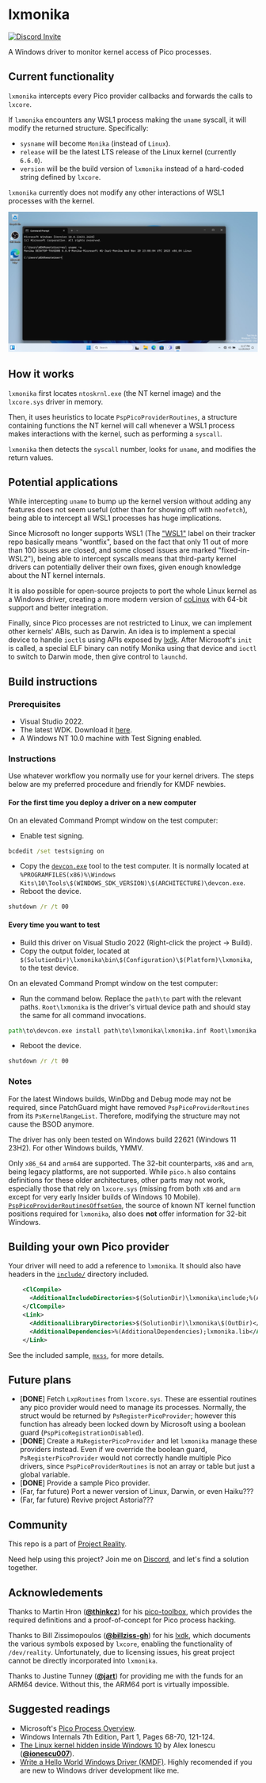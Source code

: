 # lxmonika

[![Discord Invite](https://dcbadge.vercel.app/api/server/bcV3gXGtsJ?style=flat)](https://discord.gg/bcV3gXGtsJ)

A Windows driver to monitor kernel access of Pico processes.

## Current functionality

`lxmonika` intercepts every Pico provider callbacks and forwards the calls to `lxcore`.

If `lxmonika` encounters any WSL1 process making the `uname` syscall, it will modify the returned
structure. Specifically:

- `sysname` will become `Monika` (instead of `Linux`).
- `release` will be the latest LTS release of the Linux kernel (currently `6.6.0`).
- `version` will be the build version of `lxmonika` instead of a hard-coded string defined by
`lxcore`.

`lxmonika` currently does not modify any other interactions of WSL1 processes with the kernel.

![Just Monika](monika.png)

## How it works

`lxmonika` first locates `ntoskrnl.exe` (the NT kernel image) and the `lxcore.sys` driver in
memory.

Then, it uses heuristics to locate `PspPicoProviderRoutines`, a structure containing functions
the NT kernel will call whenever a WSL1 process makes interactions with the kernel, such as
performing a `syscall`.

`lxmonika` then detects the `syscall` number, looks for `uname`, and modifies the return values.

## Potential applications

While intercepting `uname` to bump up the kernel version without adding any features does not
seem useful (other than for showing off with `neofetch`), being able to intercept all WSL1
processes has huge implications.

Since Microsoft no longer supports WSL1 (The
["WSL1"](https://github.com/microsoft/WSL/issues?q=is%3Aopen+is%3Aissue+label%3Awsl1) label on
their tracker repo basically means "wontfix", based on the fact that only 11 out of more than 100
issues are closed, and some closed issues are marked "fixed-in-WSL2"), being able to intercept
syscalls means that third-party kernel drivers can potentially deliver their own fixes, given
enough knowledge about the NT kernel internals.

It is also possible for open-source projects to port the whole Linux kernel as a Windows driver,
creating a more modern version of [coLinux](http://www.colinux.org/) with 64-bit support and
better integration.

Finally, since Pico processes are not restricted to Linux, we can implement other kernels'
ABIs, such as Darwin. An idea is to implement a special device to handle `ioctl`s using APIs
exposed by [lxdk](https://github.com/billziss-gh/lxdk). After Microsoft's `init` is called,
a special ELF binary can notify Monika using that device and `ioctl` to switch to Darwin mode,
then give control to `launchd`.

<!-- HyClone on Windows when? -->

## Build instructions

### Prerequisites

- Visual Studio 2022.
- The latest WDK. Download it
[here](https://learn.microsoft.com/en-us/windows-hardware/drivers/download-the-wdk).
- A Windows NT 10.0 machine with Test Signing enabled.

### Instructions

Use whatever workflow you normally use for your kernel drivers. The steps below are my preferred
procedure and friendly for KMDF newbies.

#### For the first time you deploy a driver on a new computer

On an elevated Command Prompt window on the test computer:

- Enable test signing.
```bat
bcdedit /set testsigning on
```
- Copy the
[`devcon.exe`](https://learn.microsoft.com/en-us/windows-hardware/drivers/devtest/devcon)
tool to the test computer. It is normally located at
`%PROGRAMFILES(x86)%\Windows Kits\10\Tools\$(WINDOWS_SDK_VERSION)\$(ARCHITECTURE)\devcon.exe`.
- Reboot the device.
```bat
shutdown /r /t 00
```

#### Every time you want to test

- Build this driver on Visual Studio 2022 (Right-click the project -> Build).
- Copy the output folder, located at
`$(SolutionDir)\lxmonika\bin\$(Configuration)\$(Platform)\lxmonika`, to the test device.

On an elevated Command Prompt window on the test computer:

- Run the command below. Replace the `path\to` part with the relevant paths. `Root\lxmonika` is the
driver's virtual device path and should stay the same for all command invocations.
```bat
path\to\devcon.exe install path\to\lxmonika\lxmonika.inf Root\lxmonika
```
- Reboot the device.
```bat
shutdown /r /t 00
```

### Notes

For the latest Windows builds, WinDbg and Debug mode may not be required, since PatchGuard might
have removed `PspPicoProviderRoutines` from its `PsKernelRangeList`. Therefore, modifying the
structure may not cause the BSOD anymore.

The driver has only been tested on Windows build 22621 (Windows 11 23H2). For other Windows builds,
YMMV.

Only `x86_64` and `arm64` are supported. The 32-bit counterparts, `x86` and `arm`, being legacy
platforms, are not supported. While `pico.h` also contains definitions for these older
architectures, other parts may not work, especially those that rely on `lxcore.sys` (missing from
both `x86` and `arm` except for very early Insider builds of Windows 10 Mobile).
[`PspPicoProviderRoutinesOffsetGen`](https://github.com/trungnt2910/PspPicoProviderRoutinesOffsetGen),
the source of known NT kernel function positions required for `lxmonika`, also does **not** offer
information for 32-bit Windows.

## Building your own Pico provider

Your driver will need to add a reference to `lxmonika`. It should also have headers in the
[`include/`](include) directory included.

```xml
    <ClCompile>
      <AdditionalIncludeDirectories>$(SolutionDir)\lxmonika\include;%(AdditionalIncludeDirectories)</AdditionalIncludeDirectories>
    </ClCompile>
    <Link>
      <AdditionalLibraryDirectories>$(SolutionDir)\lxmonika\$(OutDir)</AdditionalLibraryDirectories>
      <AdditionalDependencies>%(AdditionalDependencies);lxmonika.lib</AdditionalDependencies>
    </Link>
```

See the included sample, [`mxss`](../mxss), for more details.

## Future plans

- [**DONE**] Fetch `LxpRoutines` from `lxcore.sys`. These are essential routines any pico provider
would need to manage its processes. Normally, the struct would be returned by
`PsRegisterPicoProvider`; however this function has already been locked down by Microsoft using a
boolean guard (`PspPicoRegistrationDisabled`).
- [**DONE**] Create a `MaRegisterPicoProvider` and let `lxmonika` manage these providers instead.
Even if we override the boolean guard, `PsRegisterPicoProvider` would not correctly handle multiple
Pico drivers, since `PspPicoProviderRoutines` is not an array or table but just a global variable.
- [**DONE**] Provide a sample Pico provider.
- (Far, far future) Port a newer version of Linux, Darwin, or even Haiku???
- (Far, far future) Revive project Astoria???

## Community

This repo is a part of [Project Reality](https://discord.gg/bcV3gXGtsJ).

Need help using this project? Join me on [Discord](https://discord.gg/bcV3gXGtsJ), and let's find a
solution together.

## Acknowledements

Thanks to Martin Hron ([**@thinkcz**](https://github.com/thinkcz)) for his
[pico-toolbox](https://github.com/thinkcz/pico-toolbox), which provides the required definitions
and a proof-of-concept for Pico process hacking.

Thanks to Bill Zissimopoulos ([**@billziss-gh**](https://github.com/billziss-gh)) for his
[lxdk](https://github.com/billziss-gh/lxdk), which documents the various symbols exposed by
`lxcore`, enabling the functionality of `/dev/reality`. Unfortunately, due to licensing issues,
his great project cannot be directly incorporated into `lxmonika`.

Thanks to Justine Tunney ([**@jart**](https://github.com/jart)) for providing me with the funds for
an ARM64 device. Without this, the ARM64 port is virtually impossible.

## Suggested readings

- Microsoft's
[Pico Process Overview](https://learn.microsoft.com/en-us/archive/blogs/wsl/pico-process-overview).
- Windows Internals 7th Edition, Part 1, Pages 68-70, 121-124.
- [The Linux kernel hidden inside Windows 10](https://github.com/ionescu007/lxss/blob/master/The%20Linux%20kernel%20hidden%20inside%20windows%2010.pdf)
by Alex Ionescu ([**@ionescu007**](https://github.com/ionescu007)).
- [Write a Hello World Windows Driver (KMDF)](https://learn.microsoft.com/en-us/windows-hardware/drivers/gettingstarted/writing-a-very-small-kmdf--driver).
Highly recomended if you are new to Windows driver development like me.
